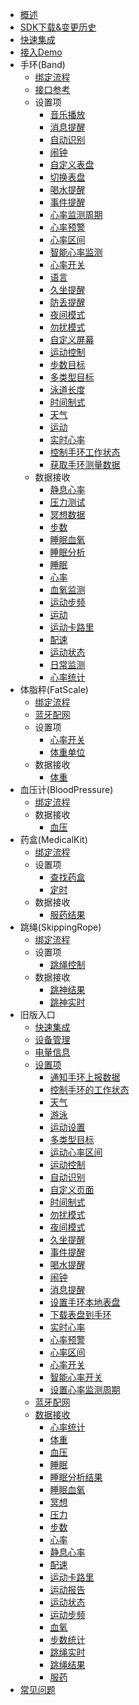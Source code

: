 - [概述](/dev-android/bluetooth/v2/summary)
- [SDK下载&变更历史](/dev-android/bluetooth/releaselog)
- [快速集成](/dev-android/bluetooth/v2/integrate)
- [接入Demo](/dev-android/bluetooth/demo)
- 手环(Band)
   - [绑定流程](/dev-android/bluetooth/v2/band/bind)
   - [接口参考](/dev-android/bluetooth/v2/band/interface)
   - 设置项
      - [音乐播放](/dev-android/bluetooth/v2/band/settings/music)
      - [消息提醒](/dev-android/bluetooth/v2/band/settings/call)
      - [自动识别](/dev-android/bluetooth/v2/band/settings/autorecognitionsport)
      - [闹钟](/dev-android/bluetooth/v2/band/settings/clock)
      - [自定义表盘](/dev-android/bluetooth/v2/band/settings/filedialplate)
      - [切换表盘](/dev-android/bluetooth/v2/band/settings/dialplate)
      - [喝水提醒](/dev-android/bluetooth/v2/band/settings/drinkwaterreminder)
      - [事件提醒](/dev-android/bluetooth/v2/band/settings/eventreminder)
      - [心率监测周期](/dev-android/bluetooth/v2/band/settings/heartrateperiod)
      - [心率预警](/dev-android/bluetooth/v2/band/settings/heartratealert)
      - [心率区间](/dev-android/bluetooth/v2/band/settings/heartraterange)
      - [智能心率监测](/dev-android/bluetooth/v2/band/settings/heartratesmartswitch)
      - [心率开关](/dev-android/bluetooth/v2/band/settings/heartrateswitch)
      - [语言](/dev-android/bluetooth/v2/band/settings/language)
      - [久坐提醒](/dev-android/bluetooth/v2/band/settings/longsit)
      - [防丢提醒](/dev-android/bluetooth/v2/band/settings/lost)
      - [夜间模式](/dev-android/bluetooth/v2/band/settings/nightmode)
      - [勿扰模式](/dev-android/bluetooth/v2/band/settings/silence)
      - [自定义屏幕](/dev-android/bluetooth/v2/band/settings/page)
      - [运动控制](/dev-android/bluetooth/v2/band/settings/sportcontrol)
      - [步数目标](/dev-android/bluetooth/v2/band/settings/stepencourage)
      - [多类型目标](/dev-android/bluetooth/v2/band/settings/targetencourage)
      - [泳道长度](/dev-android/bluetooth/v2/band/settings/swimpool)
      - [时间制式](/dev-android/bluetooth/v2/band/settings/timeformat)
      - [天气](/dev-android/bluetooth/v2/band/settings/weather)
      - [运动](/dev-android/bluetooth/v2/band/settings/sportconfig)
      - [实时心率](/dev-android/bluetooth/v2/band/settings/realtimeheartrateswitch)
      - [控制手环工作状态](/dev-android/bluetooth/v2/band/settings/control)
      - [获取手环测量数据](/dev-android/bluetooth/v2/band/settings/synchronizedata)
   - 数据接收
      - [静息心率](/dev-android/bluetooth/v2/band/data/restingheartrate)
      - [压力测试](/dev-android/bluetooth/v2/band/data/pressure)
      - [冥想数据](/dev-android/bluetooth/v2/band/data/meditation)
      - [步数](/dev-android/bluetooth/v2/band/data/step)
      - [睡眠血氧](/dev-android/bluetooth/v2/band/data/sleepbloodoxygen)
      - [睡眠分析](/dev-android/bluetooth/v2/band/data/sleepanalysisresult)
      - [睡眠](/dev-android/bluetooth/v2/band/data/sleep)
      - [心率](/dev-android/bluetooth/v2/band/data/heartrate)
      - [血氧监测](/dev-android/bluetooth/v2/band/data/bloodoxygen)
      - [运动步频](/dev-android/bluetooth/v2/band/data/pitch)
      - [运动](/dev-android/bluetooth/v2/band/data/sportreport)
      - [运动卡路里](/dev-android/bluetooth/v2/band/data/calorie)
      - [配速](/dev-android/bluetooth/v2/band/data/speed)
      - [运动状态](/dev-android/bluetooth/v2/band/data/sportnotify)
      - [日常监测](/dev-android/bluetooth/v2/band/data/dailymeasuredata)
      - [心率统计](/dev-android/bluetooth/v2/band/data/heartratestatistics)
- 体脂秤(FatScale)
   - [绑定流程](/dev-android/bluetooth/v2/fatscale/bind)
   - [蓝牙配网](/dev-android/bluetooth/v2/fatscale/wificonfig)
   - 设置项
      - [心率开关](/dev-android/bluetooth/v2/fatscale/settings/heartrateswitch)
      - [体重单位](/dev-android/bluetooth/v2/fatscale/settings/weightunitconfig)
   - 数据接收
      - [体重](/dev-android/bluetooth/v2/fatscale/data/weight)
- 血压计(BloodPressure)
   - [绑定流程](/dev-android/bluetooth/v2/bloodpressure/bind)
   - 数据接收
      - [血压](/dev-android/bluetooth/v2/bloodpressure/data/bloodpressure)
- 药盒(MedicalKit)
   - [绑定流程](/dev-android/bluetooth/v2/medicalkit/bind)
   - 设置项
      - [查找药盒](/dev-android/bluetooth/v2/medicalkit/settings/medicinefind)
      - [定时](/dev-android/bluetooth/v2/medicalkit/settings/medicineclock)
   - 数据接收
      - [服药结果](/dev-android/bluetooth/v2/medicalkit/data/medicine)
- 跳绳(SkippingRope)
   - [绑定流程](/dev-android/bluetooth/v2/skippingrpoe/bind)
   - 设置项
      - [跳绳控制](/dev-android/bluetooth/v2/skippingrpoe/settings/skippingropecontrol)
   - 数据接收
      - [跳神结果](/dev-android/bluetooth/v2/skippingrope/data/ropeskippingresult)
      - [跳神实时](/dev-android/bluetooth/v2/skippingrope/data/ropeskippingrealtime)
- 旧版入口
   - [快速集成](/dev-android/bluetooth/integrate)
   - [设备管理](/dev-android/bluetooth/reference/device)
   - [电量信息](/dev-android/bluetooth/reference/battery)
   - [设置项](/dev-android/bluetooth/reference/settings)
      - [通知手环上报数据](/dev-android/bluetooth/reference/settings/sync)
      - [控制手环的工作状态](/dev-android/bluetooth/reference/settings/control)
      - [天气](/dev-android/bluetooth/reference/settings/weather)
      - [游泳](/dev-android/bluetooth/reference/settings/swim)
      - [运动设置](/dev-android/bluetooth/reference/settings/sport)
      - [多类型目标](/dev-android/bluetooth/reference/settings/target)
      - [运动心率区间](/dev-android/bluetooth/reference/settings/sphrange)
      - [运动控制](/dev-android/bluetooth/reference/settings/sportcontrol)
      - [自动识别](/dev-android/bluetooth/reference/settings/autoregonize)
      - [自定义页面](/dev-android/bluetooth/reference/settings/page)
      - [时间制式](/dev-android/bluetooth/reference/settings/timeformat)
      - [勿扰模式](/dev-android/bluetooth/reference/settings/slience)
      - [夜间模式](/dev-android/bluetooth/reference/settings/nightmode)
      - [久坐提醒](/dev-android/bluetooth/reference/settings/longsit)
      - [事件提醒](/dev-android/bluetooth/reference/settings/eventreminder)
      - [喝水提醒](/dev-android/bluetooth/reference/settings/drink)
      - [闹钟](/dev-android/bluetooth/reference/settings/clock)
      - [消息提醒](/dev-android/bluetooth/reference/settings/message)
      - [设置手环本地表盘](/dev-android/bluetooth/reference/settings/dialplate)
      - [下载表盘到手环](/dev-android/bluetooth/reference/settings/filedialplate)
      - [实时心率](/dev-android/bluetooth/reference/settings/realtimeheartrate)
      - [心率预警](/dev-android/bluetooth/reference/settings/heartratealert)
      - [心率区间](/dev-android/bluetooth/reference/settings/heartraterange)
      - [心率开关](/dev-android/bluetooth/reference/settings/heartrateswitch)
      - [智能心率开关](/dev-android/bluetooth/reference/settings/smartheartrateswitch)
      - [设置心率监测周期](/dev-android/bluetooth/reference/settings/heartrateperiod)
   - [蓝牙配网](/dev-android/bluetooth/reference/wifi)	
   - [数据接收](/dev-android/bluetooth/receive)	
      - [心率统计](/dev-android/bluetooth/receive/heartratestatistics)	
      - [体重](/dev-android/bluetooth/receive/weight)
      - [血压](/dev-android/bluetooth/receive/bloodpressure)
      - [睡眠](/dev-android/bluetooth/receive/sleep)
      - [睡眠分析结果](/dev-android/bluetooth/receive/sleepanalysisresult)
      - [睡眠血氧](/dev-android/bluetooth/receive/sleepbloodoxygen)
      - [冥想](/dev-android/bluetooth/receive/mediation)
      - [压力](/dev-android/bluetooth/receive/pressure)
      - [步数](/dev-android/bluetooth/receive/step)
      - [心率](/dev-android/bluetooth/receive/heartrate)
      - [静息心率](/dev-android/bluetooth/receive/restingheartrate)
      - [配速](/dev-android/bluetooth/receive/speed)
      - [运动卡路里](/dev-android/bluetooth/receive/calories)
      - [运动报告](/dev-android/bluetooth/receive/sportreport)
      - [运动状态](/dev-android/bluetooth/receive/sportstatus)
      - [运动步频](/dev-android/bluetooth/receive/sportpitch)
      - [血氧](/dev-android/bluetooth/receive/bloodoxygen)
      - [步数统计](/dev-android/bluetooth/receive/stepstatistics)
      - [跳绳实时](/dev-android/bluetooth/receive/roperealtime)
      - [跳绳结果](/dev-android/bluetooth/receive/roperesult)
      - [服药](/dev-android/bluetooth/receive/medicine)
- [常见问题](/dev-android/bluetooth/help)

